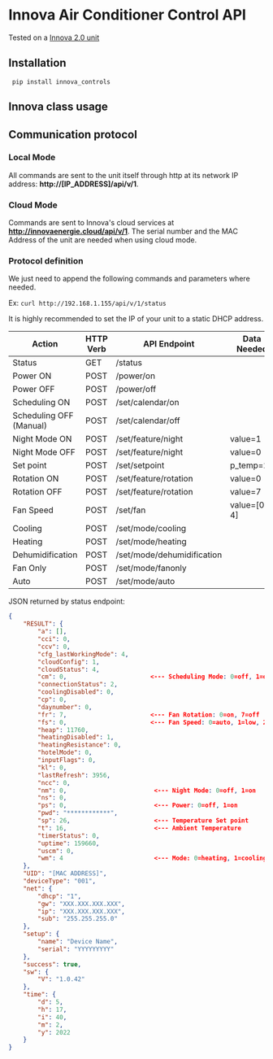 # Innova Air Conditioner Control API

Tested on a [Innova 2.0 unit](https://www.innovaenergie.com/en/products/air-conditioning-without-outdoor-unit/2.0-verticale/2.0/)

## Installation
``` pip install innova_controls```

## Innova class usage

## Communication protocol

### Local Mode

All commands are sent to the unit itself through http at its network IP address: **http://[IP_ADDRESS]/api/v/1**.

### Cloud Mode

Commands are sent to Innova's cloud services at **http://innovaenergie.cloud/api/v/1**. The serial number and the MAC Address of the unit are needed when using cloud mode.

### Protocol definition

We just need to append the following commands and parameters where needed.

Ex: ```curl http://192.168.1.155/api/v/1/status```

It is highly recommended to set the IP of your unit to a static DHCP address.

|Action|HTTP Verb|API Endpoint|Data Needed|Extra Info|
|---|---|---|---|---|
|Status|GET|/status||Returns json object|
|Power ON|POST|/power/on|||
|Power OFF|POST|/power/off|||
|Scheduling ON|POST|/set/calendar/on|||
|Scheduling OFF (Manual)|POST|/set/calendar/off|||
|Night Mode ON|POST|/set/feature/night|value=1||
|Night Mode OFF|POST|/set/feature/night|value=0||
|Set point|POST|/set/setpoint|p_temp=24||
|Rotation ON|POST|/set/feature/rotation|value=0||
|Rotation OFF|POST|/set/feature/rotation|value=7||
|Fan Speed|POST|/set/fan|value=[0-4]|0=auto,1=low,2=med,3=high,4=high++|
|Cooling|POST|/set/mode/cooling|||
|Heating|POST|/set/mode/heating|||
|Dehumidification|POST|/set/mode/dehumidification|||
|Fan Only|POST|/set/mode/fanonly|||
|Auto|POST|/set/mode/auto|||


JSON returned by status endpoint:
```json
{
    "RESULT": {
        "a": [],
        "cci": 0,
        "ccv": 0,
        "cfg_lastWorkingMode": 4,
        "cloudConfig": 1,
        "cloudStatus": 4,
        "cm": 0,                       <--- Scheduling Mode: 0=off, 1=on
        "connectionStatus": 2,
        "coolingDisabled": 0,
        "cp": 0,
        "daynumber": 0,
        "fr": 7,                       <--- Fan Rotation: 0=on, 7=off
        "fs": 0,                       <--- Fan Speed: 0=auto, 1=low, 2=med, 3=high, 4=high++
        "heap": 11760,
        "heatingDisabled": 1,
        "heatingResistance": 0,
        "hotelMode": 0,
        "inputFlags": 0,
        "kl": 0,
        "lastRefresh": 3956,
        "ncc": 0,
        "nm": 0,                        <--- Night Mode: 0=off, 1=on
        "ns": 0,
        "ps": 0,                        <--- Power: 0=off, 1=on 
        "pwd": "************",
        "sp": 26,                       <--- Temperature Set point
        "t": 16,                        <--- Ambient Temperature
        "timerStatus": 0,
        "uptime": 159660,
        "uscm": 0,
        "wm": 4                         <--- Mode: 0=heating, 1=cooling, 3=dehumidification, 4=fanonly. 5=auto
    },
    "UID": "[MAC ADDRESS]",
    "deviceType": "001",
    "net": {
        "dhcp": "1",
        "gw": "XXX.XXX.XXX.XXX",
        "ip": "XXX.XXX.XXX.XXX",
        "sub": "255.255.255.0"
    },
    "setup": {
        "name": "Device Name",
        "serial": "YYYYYYYYY"
    },
    "success": true,
    "sw": {
        "V": "1.0.42"
    },
    "time": {
        "d": 5,
        "h": 17,
        "i": 40,
        "m": 2,
        "y": 2022
    }
}

```
